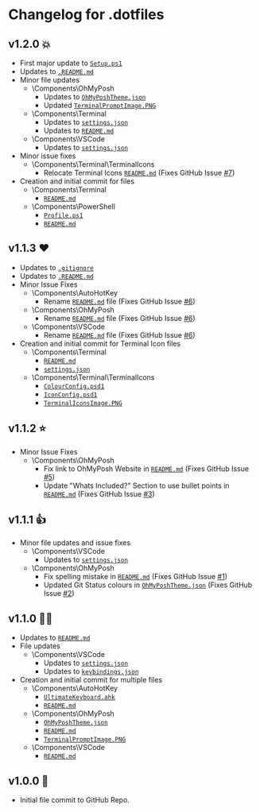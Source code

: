 # Changelog for .dotfiles

## v1.2.0 💥

+ First major update to [`Setup.ps1`](Setup.ps1)
+ Updates to [`.README.md`](README.md)
+ Minor file updates
    + \Components\OhMyPosh
        + Updates to [`OhMyPoshTheme.json`](Components/OhMyPosh/OhMyPoshTheme.json)
        + Updated [`TerminalPromptImage.PNG`](Components/OhMyPosh/TerminalPromptImage.PNG)
    + \Components\Terminal
        + Updates to [`settings.json`](Components/Terminal/settings.json)
        + Updates to [`README.md`](Components/Terminal/README.md)
    + \Components\VSCode
        + Updates to [`settings.json`](Components/VSCode/settings.json)
+ Minor issue fixes
    + \Components\Terminal\TerminalIcons
        + Relocate Terminal Icons [`README.md`](Components/Terminal/TerminalIcons/README.md) (Fixes GitHub Issue [#7](https://github.com/SamParris/.dotfiles/issues/7))
+ Creation and initial commit for files
    + \Components\Terminal
        + [`README.md`](Components/Terminal/README.md)
    + \Components\PowerShell
        + [`Profile.ps1`](Components/PowerShell/Profile.ps1)
        + [`README.md`](Components/PowerShell/README.md)

## v1.1.3 ❤️

+ Updates to [`.gitignore`](.gitignore)
+ Updates to [`.README.md`](README.md)
+ Minor Issue Fixes
    + \Components\AutoHotKey
        + Rename [`README.md`](Components/AutoHotKey/README.md) file (Fixes GitHub Issue [#6](https://github.com/SamParris/.dotfiles/issues/6))
    + \Components\OhMyPosh
        + Rename [`README.md`](Components/OhMyPosh/README.md) file (Fixes GitHub Issue [#6](https://github.com/SamParris/.dotfiles/issues/6))
    + \Components\VSCode
        + Rename [`README.md`](Components/VSCode/README.md) file (Fixes GitHub Issue [#6](https://github.com/SamParris/.dotfiles/issues/6))
+ Creation and initial commit for Terminal Icon files
    + \Components\Terminal
        + [`README.md`](Components/Terminal/README.md)
        + [`settings.json`](Components/Terminal/settings.json)
    + \Components\Terminal\TerminalIcons
        + [`ColourConfig.psd1`](Components/Terminal/TerminalIcons/ColourConfig.psd1)
        + [`IconConfig.psd1`](Components/Terminal/TerminalIcons/IconConfig.psd1)
        + [`TerminalIconsImage.PNG`](Components/Terminal/TerminalIcons/TerminalIconsImage.PNG)
## v1.1.2 ⭐

+ Minor Issue Fixes
    + \Components\OhMyPosh
        + Fix link to OhMyPosh Website in [`README.md`](Components/OhMyPosh/README.md) (Fixes GitHub Issue [#5](https://github.com/SamParris/.dotfiles/issues/5))
        + Update "Whats Included?" Section to use bullet points in [`README.md`](Components/OhMyPosh/README.md) (Fixes GitHub Issue [#3](https://github.com/SamParris/.dotfiles/issues/3))

## v1.1.1 👍

+ Minor file updates and issue fixes
    + \Components\VSCode
        + Updates to [`settings.json`](Components/VSCode/settings.json)
    + \Components\OhMyPosh
        + Fix spelling mistake in [`README.md`](Components/OhMyPosh/README.md) (Fixes GitHub Issue [#1](https://github.com/SamParris/.dotfiles/issues/1))
        + Updated Git Status colours in [`OhMyPoshTheme.json`](Components/OhMyPosh/OhMyPoshTheme.json) (Fixes GitHub Issue [#2](https://github.com/SamParris/.dotfiles/issues/2))

## v1.1.0 🐱‍🏍

+ Updates to [`README.md`](README.md)
+ File updates
    + \Components\VSCode
        + Updates to [`settings.json`](Components/VSCode/settings.json)
        + Updates to [`keybindings.json`](Components/VSCode/keybindings.json)
+ Creation and initial commit for multiple files
    + \Components\AutoHotKey
        + [`UltimateKeyboard.ahk`](Components/AutoHotKey/UltimateKeyboard.ahk)
        + [`README.md`](Components/AutoHotKey/README.md)
    + \Components\OhMyPosh
        + [`OhMyPoshTheme.json`](Components/OhMyPosh/OhMyPoshTheme.json)
        + [`README.md`](Components/OhMyPosh/README.md)
        + [`TerminalPromptImage.PNG`](Components/OhMyPosh/TerminalPromptImage.PNG)
    + \Components\VSCode
        + [`README.md`](Components/VSCode/README.md)

## v1.0.0 🎉

+ Initial file commit to GitHub Repo.